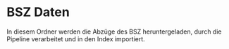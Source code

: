 # BSZ Daten

In diesem Ordner werden die Abzüge des BSZ heruntergeladen, durch die Pipeline verarbeitet und in den Index importiert.